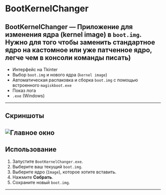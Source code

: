 # BootKernelChanger

**BootKernelChanger** — Приложение для изменения ядра (kernel image) в `boot.img`.  
Нужно для того чтобы заменить стандартное ядро на кастомное или уже патченное ядро, легче чем в консоли команды писать)
---
- Интерфейс на Tkinter
- Выбор `boot.img` и нового ядра (`kernel image`)
- Автоматическая распаковка и сборка `boot.img` с помощью встроенного `magiskboot.exe`
- Показ лога
- `.exe` (Windows)

---
## Скриншоты
![Главное окно](https://i.imgur.com/xToHaRd_d.webp?maxwidth=760&fidelity=grand)  
---

## Использование

1. Запустите `BootKernelChanger.exe`.
2. Выберите ваш текущий `boot.img`.
3. Выберите ядро (`Image`), которое хотите вставить.
4. Нажмите **Собрать**.
5. Сохраните новый `boot.img`.
---
